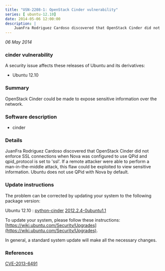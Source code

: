 ```yaml
---
title: "USN-2208-1: OpenStack Cinder vulnerability"
series: [ ubuntu-12.10]
date: 2014-05-06 12:00:00
description: |
    JuanFra Rodriguez Cardoso discovered that OpenStack Cinder did not enforce SSL connections when Nova was configured to use QPid and qpid_protocol is set to &#39;ssl&#39;. If a remote attacker were able to perform a man-in-the-middle attack, this flaw could be exploited to view sensitive information. Ubuntu does not use QPid with Nova by default. 
--- 
```

 
 

*06 May 2014*

### cinder vulnerability

A security issue affects these releases of Ubuntu and its derivatives:

* Ubuntu 12.10

### Summary

OpenStack Cinder could be made to expose sensitive information over the network.

### Software description

* cinder 

### Details

JuanFra Rodriguez Cardoso discovered that OpenStack Cinder did not enforce SSL connections when Nova was configured to use QPid and qpid_protocol is set to &#39;ssl&#39;. If a remote attacker were able to perform a man-in-the-middle attack, this flaw could be exploited to view sensitive information. Ubuntu does not use QPid with Nova by default. 

### Update instructions

The problem can be corrected by updating your system to the following package version:

Ubuntu 12.10
 : [python-cinder](https://launchpad.net/ubuntu/+source/cinder) <span> [2012.2.4-0ubuntu1.1](https://launchpad.net/ubuntu/+source/cinder/2012.2.4-0ubuntu1.1) </span> 

To update your system, please follow these instructions: [https://wiki.ubuntu.com/Security/Upgrades](https://wiki.ubuntu.com/Security/Upgrades).

In general, a standard system update will make all the necessary changes. 

### References

 
 [CVE-2013-6491](http://people.ubuntu.com/~ubuntu-security/cve/CVE-2013-6491)
 

